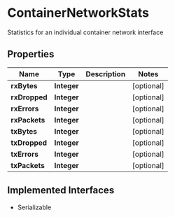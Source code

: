 

# ContainerNetworkStats

Statistics for an individual container network interface

## Properties

| Name | Type | Description | Notes |
|------------ | ------------- | ------------- | -------------|
|**rxBytes** | **Integer** |  |  [optional] |
|**rxDropped** | **Integer** |  |  [optional] |
|**rxErrors** | **Integer** |  |  [optional] |
|**rxPackets** | **Integer** |  |  [optional] |
|**txBytes** | **Integer** |  |  [optional] |
|**txDropped** | **Integer** |  |  [optional] |
|**txErrors** | **Integer** |  |  [optional] |
|**txPackets** | **Integer** |  |  [optional] |


## Implemented Interfaces

* Serializable


